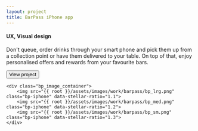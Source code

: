```yaml
---
layout: project
title: BarPass iPhone app
---
```


<h4>UX, Visual design</h4>
<p>Don't queue, order drinks through your smart phone and pick them up from a collection point or have them delivered to your table. On top of that, enjoy personalised offers and rewards from your favourite bars.</p>
<a href="http://www.barpass.co.uk/" title="Bar Pass"><button>View project</button></a>

<div class="slide" id="bp_app">
	
	

	<div class="bp_image_container">
		<img src="{{ root }}/assets/images/work/barpass/bp_lrg.png" class="bp-iphone" data-stellar-ratio="1.1">
		<img src="{{ root }}/assets/images/work/barpass/bp_med.png" class="bp-iphone" data-stellar-ratio="1.2">
		<img src="{{ root }}/assets/images/work/barpass/bp_sm.png" class="bp-iphone" data-stellar-ratio="1.3">
	</div>